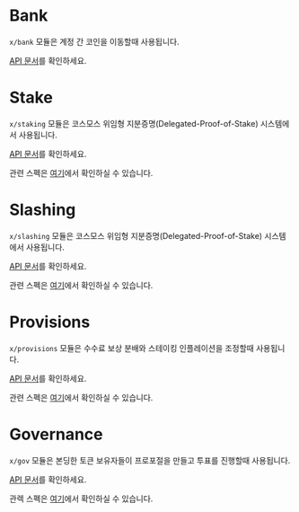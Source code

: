 # Bank

`x/bank` 모듈은 계정 간 코인을 이동할때 사용됩니다.

[API 문서](https://godoc.org/github.com/KiraCore/cosmos-sdk/x/bank)를 확인하세요.

# Stake

`x/staking` 모듈은 코스모스 위임형 지분증명(Delegated-Proof-of-Stake) 시스템에서 사용됩니다.

[API 문서](https://godoc.org/github.com/KiraCore/cosmos-sdk/x/staking)를 확인하세요.

관련 스펙은 [여기](https://github.com/KiraCore/cosmos-sdk/tree/master/docs/spec/staking)에서 확인하실 수 있습니다.


# Slashing

`x/slashing` 모듈은 코스모스 위임형 지분증명(Delegated-Proof-of-Stake) 시스템에서 사용됩니다.

[API 문서](https://godoc.org/github.com/KiraCore/cosmos-sdk/x/slashing)를 확인하세요.

관련 스펙은 [여기](https://github.com/KiraCore/cosmos-sdk/tree/master/docs/spec/slashing)에서 확인하실 수 있습니다.

# Provisions

`x/provisions` 모듈은 수수료 보상 분배와 스테이킹 인플레이션을 조정할때 사용됩니다.

[API 문서](https://godoc.org/github.com/KiraCore/cosmos-sdk/x/distribution)를 확인하세요.

관련 스펙은 [여기](https://github.com/KiraCore/cosmos-sdk/tree/master/docs/spec/distribution)에서 확인하실 수 있습니다.

# Governance

`x/gov` 모듈은 본딩한 토큰 보유자들이 프로포절을 만들고 투표를 진행할때 사용됩니다.

[API 문서](https://godoc.org/github.com/KiraCore/cosmos-sdk/x/gov)를 확인하세요.

관렉 스펙은 [여기](https://github.com/KiraCore/cosmos-sdk/tree/master/docs/spec/governance)에서 확인하실 수 있습니다.
